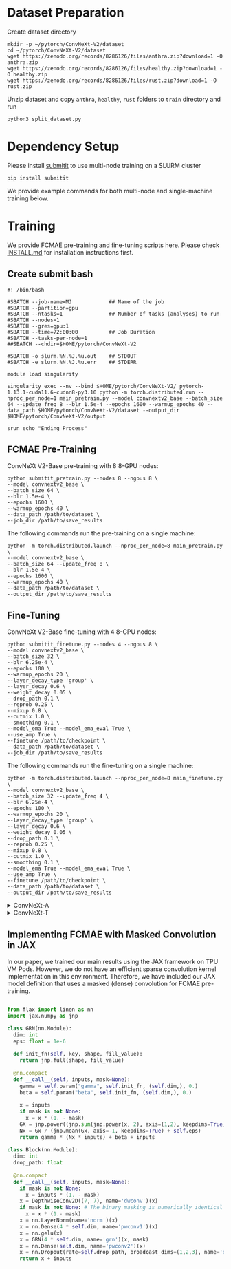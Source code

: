# Dataset Preparation

Create dataset directory
```
mkdir -p ~/pytorch/ConvNeXt-V2/dataset
cd ~/pytorch/ConvNeXt-V2/dataset
wget https://zenodo.org/records/8286126/files/anthra.zip?download=1 -O anthra.zip
wget https://zenodo.org/records/8286126/files/healthy.zip?download=1 -O healthy.zip
wget https://zenodo.org/records/8286126/files/rust.zip?download=1 -O rust.zip
```

Unzip dataset and copy `anthra`, `healthy`, `rust` folders to `train` directory and run

```
python3 split_dataset.py
```

# Dependency Setup
Please install [submitit](https://github.com/facebookincubator/submitit) to use multi-node training on a SLURM cluster
```
pip install submitit
```
We provide example commands for both multi-node and single-machine training below.

# Training

We provide FCMAE pre-training and fine-tuning scripts here.
Please check [INSTALL.md](INSTALL.md) for installation instructions first.

## Create submit bash
```
#! /bin/bash

#SBATCH --job-name=MJ            ## Name of the job
#SBATCH --partition=gpu
#SBATCH --ntasks=1               ## Number of tasks (analyses) to run
#SBATCH --nodes=1
#SBATCH --gres=gpu:1
#SBATCH --time=72:00:00          ## Job Duration
#SBATCH --tasks-per-node=1
##SBATCH --chdir=$HOME/pytorch/ConvNeXt-V2

#SBATCH -o slurm.%N.%J.%u.out    ## STDOUT
#SBATCH -e slurm.%N.%J.%u.err    ## STDERR

module load singularity

singularity exec --nv --bind $HOME/pytorch/ConvNeXt-V2/ pytorch-1.13.1-cuda11.6-cudnn8-py3.10 python -m torch.distributed.run --nproc_per_node=1 main_pretrain.py --model convnextv2_base --batch_size 64 --update_freq 8 --blr 1.5e-4 --epochs 1600 --warmup_epochs 40 --data_path $HOME/pytorch/ConvNeXt-V2/dataset --output_dir $HOME/pytorch/ConvNeXt-V2/output

srun echo "Ending Process"
```

## FCMAE Pre-Training 
ConvNeXt V2-Base pre-training with 8 8-GPU nodes:
```
python submitit_pretrain.py --nodes 8 --ngpus 8 \
--model convnextv2_base \
--batch_size 64 \
--blr 1.5e-4 \
--epochs 1600 \
--warmup_epochs 40 \
--data_path /path/to/dataset \
--job_dir /path/to/save_results
```

The following commands run the pre-training on a single machine:

```
python -m torch.distributed.launch --nproc_per_node=8 main_pretrain.py \
--model convnextv2_base \
--batch_size 64 --update_freq 8 \
--blr 1.5e-4 \
--epochs 1600 \
--warmup_epochs 40 \
--data_path /path/to/dataset \
--output_dir /path/to/save_results
```


## Fine-Tuning

ConvNeXt V2-Base fine-tuning with 4 8-GPU nodes:
```
python submitit_finetune.py --nodes 4 --ngpus 8 \
--model convnextv2_base \
--batch_size 32 \
--blr 6.25e-4 \
--epochs 100 \
--warmup_epochs 20 \
--layer_decay_type 'group' \
--layer_decay 0.6 \
--weight_decay 0.05 \
--drop_path 0.1 \
--reprob 0.25 \
--mixup 0.8 \
--cutmix 1.0 \
--smoothing 0.1 \
--model_ema True --model_ema_eval True \
--use_amp True \
--finetune /path/to/checkpoint \
--data_path /path/to/dataset \
--job_dir /path/to/save_results
```

The following commands run the fine-tuning on a single machine:

```
python -m torch.distributed.launch --nproc_per_node=8 main_finetune.py \
--model convnextv2_base \
--batch_size 32 --update_freq 4 \
--blr 6.25e-4 \
--epochs 100 \
--warmup_epochs 20 \
--layer_decay_type 'group' \
--layer_decay 0.6 \
--weight_decay 0.05 \
--drop_path 0.1 \
--reprob 0.25 \
--mixup 0.8 \
--cutmix 1.0 \
--smoothing 0.1 \
--model_ema True --model_ema_eval True \
--use_amp True \
--finetune /path/to/checkpoint \
--data_path /path/to/dataset \
--output_dir /path/to/save_results
```

<details>
<summary>
ConvNeXt-A
</summary>
  
ConvNeXt V2-Atto training with 4 8-GPU nodes:
```
python submitit_finetune.py --nodes 4 --ngpus 8 \
--model convnextv2_atto \
--batch_size 32 \
--blr 2e-4 \
--epochs 600 \
--warmup_epochs 0 \
--layer_decay_type 'single' \
--layer_decay 0.9 \
--weight_decay 0.3 \
--drop_path 0.1 \
--reprob 0.25 \
--mixup 0. \
--cutmix 0. \
--smoothing 0.2 \
--model_ema True --model_ema_eval True \
--use_amp True \
--finetune /path/to/checkpoint \
--data_path /path/to/dataset \
--job_dir /path/to/save_results
```

The following commands run the fine-tuning on a single machine:
```
python -m torch.distributed.launch --nproc_per_node=8 main_finetune.py \
--model convnextv2_atto \
--batch_size 32 --update_freq 4 \
--blr 2e-4 \
--epochs 600 \
--warmup_epochs 0 \
--layer_decay_type 'single' \
--layer_decay 0.9 \
--weight_decay 0.3 \
--drop_path 0.1 \
--reprob 0.25 \
--mixup 0. \
--cutmix 0. \
--smoothing 0.2 \
--model_ema True --model_ema_eval True \
--use_amp True \
--finetune /path/to/checkpoint \
--data_path /path/to/dataset \
--output_dir /path/to/save_results
```
</details>

<details>
<summary>
ConvNeXt-T
</summary>
  
ConvNeXt V2-Tiny training with 4 8-GPU nodes:
```
python submitit_finetune.py --nodes 4 --ngpus 8 \
--model convnextv2_tiny \
--batch_size 32 \
--blr 8e-4 \
--epochs 300 \
--warmup_epochs 40 \
--layer_decay_type 'single' \
--layer_decay 0.9 \
--weight_decay 0.05 \
--drop_path 0.2 \
--reprob 0.25 \
--mixup 0.8 \
--cutmix 1.0 \
--smoothing 0.1 \
--model_ema True --model_ema_eval True \
--use_amp True \
--finetune /path/to/checkpoint \
--data_path /path/to/dataset \
--job_dir /path/to/save_results
```

The following commands run the fine-tuning on a single machine:
```
python -m torch.distributed.launch --nproc_per_node=8 main_finetune.py \
--model convnextv2_ \
--batch_size 32 --update_freq 4 \
--blr 8e-4 \
--epochs 300 \
--warmup_epochs 40 \
--layer_decay_type 'single' \
--layer_decay 0.9 \
--weight_decay 0.05 \
--drop_path 0.2 \
--reprob 0.25 \
--mixup 0.8 \
--cutmix 1.0 \
--smoothing 0.1 \
--model_ema True --model_ema_eval True \
--use_amp True \
--finetune /path/to/checkpoint \
--data_path /path/to/dataset \
--output_dir /path/to/save_results
```
</details>

## Implementing FCMAE with Masked Convolution in JAX

In our paper, we trained our main results using the JAX framework on TPU VM Pods. However, we do not have an efficient sparse convolution kernel implementation in this environment. Therefore, we have included our JAX model definition that uses a masked (dense) convolution for FCMAE pre-training.

```python

from flax import linen as nn
import jax.numpy as jnp

class GRN(nn.Module):
  dim: int
  eps: float = 1e-6
  
  def init_fn(self, key, shape, fill_value):
    return jnp.full(shape, fill_value)
  
  @nn.compact
  def __call__(self, inputs, mask=None):
    gamma = self.param("gamma", self.init_fn, (self.dim,), 0.)
    beta = self.param("beta", self.init_fn, (self.dim,), 0.)
    
    x = inputs
    if mask is not None:
      x = x * (1. - mask)
    GX = jnp.power((jnp.sum(jnp.power(x, 2), axis=(1,2), keepdims=True) + self.eps), 0.5)
    Nx = Gx / (jnp.mean(Gx, axis=-1, keepdims=True) + self.eps)
    return gamma * (Nx * inputs) + beta + inputs
  
class Block(nn.Module):
  dim: int
  drop_path: float
  
  @nn.compact
  def __call__(self, inputs, mask=None):
    if mask is not None:
      x = inputs * (1. - mask)
    x = DepthwiseConv2D((7, 7), name='dwconv')(x)
    if mask is not None: # The binary masking is numerically identical to sparse conv.
      x = x * (1.- mask)
    x = nn.LayerNorm(name='norm')(x)
    x = nn.Dense(4 * self.dim, name='pwconv1')(x)
    x = nn.gelu(x)
    x = GRN(4 * self.dim, name='grn')(x, mask)
    x = nn.Dense(self.dim, name='pwconv2')(x)
    x = nn.Dropout(rate=self.drop_path, broadcast_dims=(1,2,3), name='droppath')(x, deterministic=not self.training)
    return x + inputs
```

